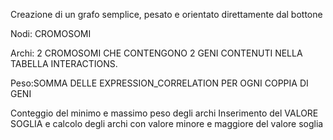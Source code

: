 Creazione di un grafo semplice, pesato e orientato direttamente dal bottone

Nodi: CROMOSOMI

Archi: 2 CROMOSOMI CHE CONTENGONO 2 GENI CONTENUTI NELLA TABELLA INTERACTIONS.

Peso:SOMMA DELLE EXPRESSION_CORRELATION PER OGNI COPPIA DI GENI

Conteggio del minimo e massimo peso degli archi
Inserimento del VALORE SOGLIA e calcolo degli archi con valore minore e maggiore del valore soglia
